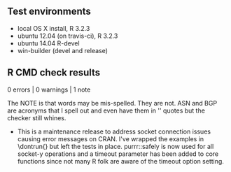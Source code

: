 ## Test environments
* local OS X install, R 3.2.3
* ubuntu 12.04 (on travis-ci), R 3.2.3
* ubuntu 14.04 R-devel
* win-builder (devel and release)

## R CMD check results

0 errors | 0 warnings | 1 note

The NOTE is that words may be mis-spelled. They are not. ASN and BGP are
acronyms that I spell out and even have them in '' quotes but the checker
still whines. 

* This is a maintenance release to address socket connection issues causing
  error messages on CRAN. I've wrapped the examples in \dontrun{} but
  left the tests in place. purrr::safely is now used for all socket-y
  operations and a timeout parameter has been added to core functions since
  not many R folk are aware of the timeout option setting.
